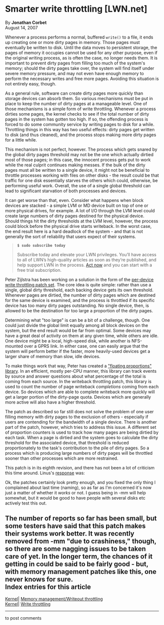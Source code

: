 # Smarter  write throttling [LWN.net]

By **Jonathan Corbet**  
August 14, 2007 

Whenever a process performs a normal, buffered `write()` to a file, it ends up creating one or more dirty pages in memory. Those pages must eventually be written to disk. Until the data moves to persistent storage, the pages of memory it occupies cannot be used for any other purpose, even if the original writing process, as is often the case, no longer needs them. It is important to prevent dirty pages from filling too much of the system's memory; should the dirty pages take over, the system will find itself under severe memory pressure, and may not even have enough memory to perform the necessary writes and free more pages. Avoiding this situation is not entirely easy, though. 

As a general rule, software can create dirty pages more quickly than storage devices can absorb them. So various mechanisms must be put in place to keep the number of dirty pages at a manageable level. One of those mechanisms is a simple form of write throttling. Whenever a process dirties some pages, the kernel checks to see if the total number of dirty pages in the system has gotten too high. If so, the offending process is forced to do some community service by writing pages to disk for a while. Throttling things in this way has two useful effects: dirty pages get written to disk (and thus cleaned), and the process stops making more dirty pages for a little while. 

This mechanism is not perfect, however. The process which gets snared by the global dirty pages threshold may not be the one which actually dirtied most of those pages; in this case, the innocent process gets put to work while the real culprit continues making messes. If the bulk of the dirty pages must all be written to a single device, it might not be beneficial to throttle processes working with files on other disks - the result could be that traffic for one disk essentially starves the others which could, otherwise, be performing useful work. Overall, the use of a single global threshold can lead to significant starvation of both processes and devices. 

It can get worse than that, even. Consider what happens when block devices are stacked - a simple LVM or MD device built on top of one or more physical drives, for example. A lot of I/O through the LVM level could create large numbers of dirty pages destined for the physical device. Should things hit the dirty thresholds at the LVM level, however, the process could block before the physical drive starts writeback. In the worst case, the end result here is a hard deadlock of the system - and that is not generally the sort of reliability that users expect of their systems. 

> **`$ sudo subscribe today`**
> 
> Subscribe today and elevate your LWN privileges. You’ll have access to all of LWN’s high-quality articles as soon as they’re published, and help support LWN in the process. [Act now](https://lwn.net/Promo/nst-sudo/claim) and you can start with a free trial subscription. 

Peter Zijlstra has been working on a solution in the form of the [per-device write throttling patch set](http://lwn.net/Articles/244443/). The core idea is quite simple: rather than use a single, global dirty threshold, each backing device gets its own threshold. Whenever pages are dirtied, the number of dirty pages which are destined for the same device is examined, and the process is throttled if its specific device has too many dirty pages outstanding. No single device, then, is allowed to be the destination for too large a proportion of the dirty pages. 

Determining what "too large" is can be a bit of a challenge, though. One could just divide the global limit equally among all block devices on the system, but the end result would be far from optimal. Some devices may have a great deal of activity on them at any given time, while others are idle. One device might be a local, high-speed disk, while another is NFS-mounted over a GPRS link. In either case, one can easily argue that the system will perform better if the faster, more heavily-used devices get a larger share of memory than slow, idle devices. 

To make things work that way, Peter has created a ["floating proportions" library](/Articles/245603/). In an efficient, mostly per-CPU manner, this library can track events by source and answer questions about what percentage of the total is coming from each source. In the writeback throttling patch, this library is used to count the number of page writeback _completions_ coming from each device. So devices which are able to complete writeback more quickly will get a larger portion of the dirty-page quota. Devices which are generally more active will also have a higher threshold. 

The patch as described so far still does not solve the problem of one user filling memory with dirty pages to the exclusion of others - especially if users are contending for the bandwidth of a single device. There is another part of the patch, however, which tries to address this issue. A different set of proportion counters is used to track how many pages are being dirtied by each task. When a page is dirtied and the system goes to calculate the dirty threshold for the associated device, that threshold is reduced proportionately to the task's contribution to the pile of dirty pages. So a process which is producing large numbers of dirty pages will be throttled sooner than other processes which are more restrained. 

This patch is in its eighth revision, and there has not been a lot of criticism this time around. Linus's [response](/Articles/245610/) was: 

Ok, the patches certainly look pretty enough, and you fixed the only thing I complained about last time (naming), so as far as I'm concerned it's now just a matter of whether it *works* or not. I guess being in -mm will help somewhat, but it would be good to have people with several disks etc actively test this out. 

The number of reports so far has been small, but some testers have said that this patch makes their systems work better. It was recently removed from -mm "due to crashiness," though, so there are some nagging issues to be taken care of yet. In the longer term, the chances of it getting in could be said to be fairly good - but, with memory management patches like this, one never knows for sure.  
Index entries for this article  
---  
[Kernel](/Kernel/Index)| [Memory management/Writeout throttling](/Kernel/Index#Memory_management-Writeout_throttling)  
[Kernel](/Kernel/Index)| [Write throttling](/Kernel/Index#Write_throttling)  
  


* * *

to post comments 
